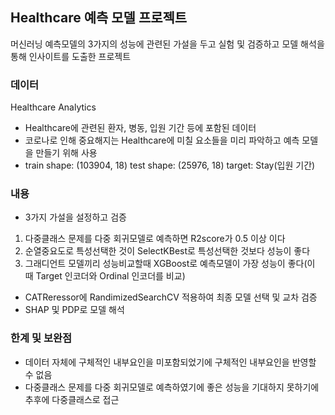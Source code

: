## Healthcare 예측 모델 프로젝트
머신러닝 예측모델의 3가지의 성능에 관련된 가설을 두고 실험 및 검증하고 모델 해석을 통해 인사이트를 도출한 프로젝트 
### 데이터
Healthcare Analytics

- Healthcare에 관련된 환자, 병동, 입원 기간 등에 포함된 데이터
- 코로나로 인해 중요해지는 Healthcare에 미칠 요소들을 미리 파악하고 예측 모델을 만들기 위해 사용
- train shape: (103904, 18) test shape:  (25976, 18)    target: Stay(입원 기간)

### 내용
- 3가지 가설을 설정하고 검증
1. 다중클래스 문제를 다중 회귀모델로 예측하면 R2score가 0.5 이상 이다
2. 순열중요도로 특성선택한 것이 SelectKBest로 특성선택한 것보다 성능이 좋다
3. 그래디언트 모델끼리 성능비교할때 XGBoost로 예측모델이 가장 성능이 좋다(이 때 Target 인코더와 Ordinal 인코더를 비교) 
- CATReressor에 RandimizedSearchCV 적용하여 최종 모델 선택 및 교차 검증
- SHAP 및 PDP로 모델 해석

### 한계 및 보완점
- 데이터 자체에 구체적인 내부요인을 미포함되었기에 구체적인 내부요인을 반영할 수 없음
- 다중클래스 문제를 다중 회귀모델로 예측하였기에 좋은 성능을 기대하지 못하기에 추후에 다중클래스로 접근
